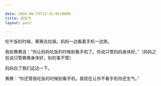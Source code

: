 ```yaml
---

date: 2024-06-23T22:31:01+0800
title: 还生气
layout: post

---
```


吃午饭的时候，赛赛去拉屎。妈妈一边看着手机一边笑。

我给赛赛说：“你让妈妈吃饭的时候别看手机了。你说只管妈妈身体好。”（妈妈之前说只管赛赛身体好，别的事不管）

妈妈白了我们这边一下。

赛赛：“你还管我吃饭的时候别看手机。我现在让你不看手机你还生气。”
